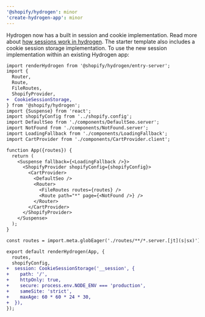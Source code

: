 ```yaml
---
'@shopify/hydrogen': minor
'create-hydrogen-app': minor
---
```


Hydrogen now has a built in session and cookie implementation. Read more about [how sessions work in hydrogen](). The starter template also includes a cookie session storage implementation. To use the new session implementation within an existing Hydrogen app:

```diff
import renderHydrogen from '@shopify/hydrogen/entry-server';
import {
  Router,
  Route,
  FileRoutes,
  ShopifyProvider,
+  CookieSessionStorage,
} from '@shopify/hydrogen';
import {Suspense} from 'react';
import shopifyConfig from '../shopify.config';
import DefaultSeo from './components/DefaultSeo.server';
import NotFound from './components/NotFound.server';
import LoadingFallback from './components/LoadingFallback';
import CartProvider from './components/CartProvider.client';

function App({routes}) {
  return (
    <Suspense fallback={<LoadingFallback />}>
      <ShopifyProvider shopifyConfig={shopifyConfig}>
        <CartProvider>
          <DefaultSeo />
          <Router>
            <FileRoutes routes={routes} />
            <Route path="*" page={<NotFound />} />
          </Router>
        </CartProvider>
      </ShopifyProvider>
    </Suspense>
  );
}

const routes = import.meta.globEager('./routes/**/*.server.[jt](s|sx)');

export default renderHydrogen(App, {
  routes,
  shopifyConfig,
+  session: CookieSessionStorage('__session', {
+    path: '/',
+    httpOnly: true,
+    secure: process.env.NODE_ENV === 'production',
+    sameSite: 'strict',
+    maxAge: 60 * 60 * 24 * 30,
+  }),
});

```
